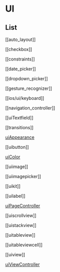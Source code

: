 # UI

## List



[[auto_layout]]

[[checkbox]]

[[constraints]]

[[date_picker]]

[[dropdown_picker]]

[[gesture_recognizer]]

[[ios/ui/keyboard]]

[[navigation_controller]]

[[uiTextfield]]

[[transitions]]

[uiAppearance](uiAppearance.md)

[[uibutton]]

[uiColor](uiColor.md)

[[uiimage]]

[[uiimagepicker]]

[[uikit]]

[[uilabel]]

[uiPageController](uiPageController.md)

[[uiscrollview]]

[[uistackview]]

[[uitableview]]

[[uitableviewcell]]

[[uiview]]

[uiViewController](uiViewController.md)

